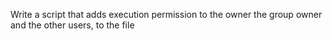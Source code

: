 Write a script that adds execution permission to the owner the group owner and the other users, to the file

